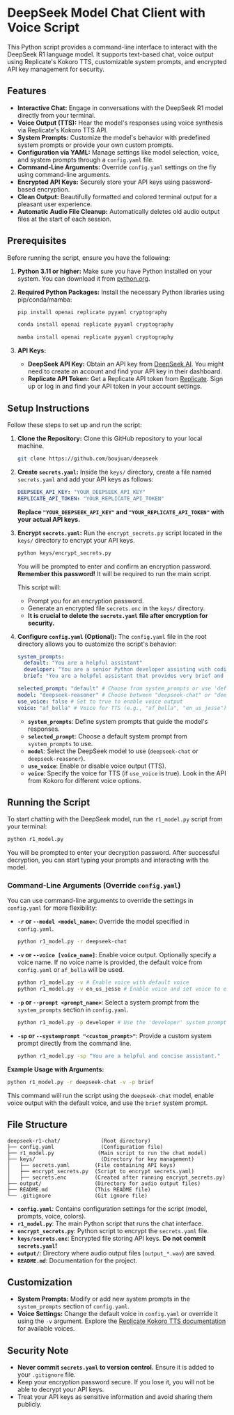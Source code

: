# DeepSeek Model Chat Client with Voice Script

This Python script provides a command-line interface to interact with the DeepSeek R1 language model. It supports text-based chat, voice output using Replicate's Kokoro TTS, customizable system prompts, and encrypted API key management for security.

## Features

*   **Interactive Chat:** Engage in conversations with the DeepSeek R1 model directly from your terminal.
*   **Voice Output (TTS):** Hear the model's responses using voice synthesis via Replicate's Kokoro TTS API.
*   **System Prompts:** Customize the model's behavior with predefined system prompts or provide your own custom prompts.
*   **Configuration via YAML:** Manage settings like model selection, voice, and system prompts through a `config.yaml` file.
*   **Command-Line Arguments:** Override `config.yaml` settings on the fly using command-line arguments.
*   **Encrypted API Keys:** Securely store your API keys using password-based encryption.
*   **Clean Output:** Beautifully formatted and colored terminal output for a pleasant user experience.
*   **Automatic Audio File Cleanup:** Automatically deletes old audio output files at the start of each session.

## Prerequisites

Before running the script, ensure you have the following:

1.  **Python 3.11 or higher:**  Make sure you have Python installed on your system. You can download it from [python.org](https://www.python.org/).

2.  **Required Python Packages:** Install the necessary Python libraries using pip/conda/mamba:

    ```bash
    pip install openai replicate pyyaml cryptography
    ```

    ```bash
    conda install openai replicate pyyaml cryptography
    ```

    ```bash
    mamba install openai replicate pyyaml cryptography
    ```

3.  **API Keys:**
    *   **DeepSeek API Key:** Obtain an API key from [DeepSeek AI](https://api.deepseek.com/). You might need to create an account and find your API key in their dashboard.
    *   **Replicate API Token:** Get a Replicate API token from [Replicate](https://replicate.com/). Sign up or log in and find your API token in your account settings.

## Setup Instructions

Follow these steps to set up and run the script:

1.  **Clone the Repository:** Clone this GitHub repository to your local machine.
   
    ```bash
    git clone https://github.com/boujuan/deepseek
    ```

2.  **Create `secrets.yaml`:**  Inside the `keys/` directory, create a file named `secrets.yaml` and add your API keys as follows:

    ```yaml:keys/secrets.yaml
    DEEPSEEK_API_KEY: "YOUR_DEEPSEEK_API_KEY"
    REPLICATE_API_TOKEN: "YOUR_REPLICATE_API_TOKEN"
    ```
    **Replace `"YOUR_DEEPSEEK_API_KEY"` and `"YOUR_REPLICATE_API_TOKEN"` with your actual API keys.**

3.  **Encrypt `secrets.yaml`:** Run the `encrypt_secrets.py` script located in the `keys/` directory to encrypt your API keys.

    ```bash
    python keys/encrypt_secrets.py
    ```
    You will be prompted to enter and confirm an encryption password. **Remember this password!** It will be required to run the main script.

    This script will:
    *   Prompt you for an encryption password.
    *   Generate an encrypted file `secrets.enc` in the `keys/` directory.
    *   **It is crucial to delete the `secrets.yaml` file after encryption for security.**


4.  **Configure `config.yaml` (Optional):**  The `config.yaml` file in the root directory allows you to customize the script's behavior:

    ```yaml:config.yaml
    system_prompts:
      default: "You are a helpful assistant"
      developer: "You are a senior Python developer assisting with coding questions"
      brief: "You are a helpful assistant that provides very brief and concise answers"

    selected_prompt: "default" # Choose from system_prompts or use 'default'
    model: "deepseek-reasoner" # Choose between "deepseek-chat" or "deepseek-reasoner"
    use_voice: false # Set to true to enable voice output
    voice: "af_bella" # Voice for TTS (e.g., "af_bella", "en_us_jesse"). See Replicate Kokoro TTS documentation for options.
    ```

    *   **`system_prompts`**: Define system prompts that guide the model's responses.
    *   **`selected_prompt`**: Choose a default system prompt from `system_prompts` to use.
    *   **`model`**: Select the DeepSeek model to use (`deepseek-chat` or `deepseek-reasoner`).
    *   **`use_voice`**: Enable or disable voice output (TTS).
    *   **`voice`**:  Specify the voice for TTS (if `use_voice` is true). Look in the API from Kokoro for different voice options.

## Running the Script

To start chatting with the DeepSeek model, run the `r1_model.py` script from your terminal:

```bash
python r1_model.py
```

You will be prompted to enter your decryption password. After successful decryption, you can start typing your prompts and interacting with the model.

### Command-Line Arguments (Override `config.yaml`)

You can use command-line arguments to override the settings in `config.yaml` for more flexibility:

*   **`-r` or `--model <model_name>`**: Override the model specified in `config.yaml`.
    ```bash
    python r1_model.py -r deepseek-chat
    ```

*   **`-v` or `--voice [voice_name]`**: Enable voice output. Optionally specify a voice name. If no voice name is provided, the default voice from `config.yaml` or `af_bella` will be used.
    ```bash
    python r1_model.py -v # Enable voice with default voice
    python r1_model.py -v en_us_jesse # Enable voice and set voice to en_us_jesse
    ```

*   **`-p` or `--prompt <prompt_name>`**: Select a system prompt from the `system_prompts` section in `config.yaml`.
    ```bash
    python r1_model.py -p developer # Use the 'developer' system prompt
    ```

*   **`-sp` or `--systemprompt "<custom_prompt>"`**: Provide a custom system prompt directly from the command line.
    ```bash
    python r1_model.py -sp "You are a helpful and concise assistant."
    ```

**Example Usage with Arguments:**

```bash
python r1_model.py -r deepseek-chat -v -p brief
```
This command will run the script using the `deepseek-chat` model, enable voice output with the default voice, and use the `brief` system prompt.

## File Structure

```
deepseek-r1-chat/             (Root directory)
├── config.yaml               (Configuration file)
├── r1_model.py              (Main script to run the chat model)
├── keys/                     (Directory for key management)
│   ├── secrets.yaml        (File containing API keys)
│   ├── encrypt_secrets.py  (Script to encrypt secrets.yaml)
│   ├── secrets.enc         (Created after running encrypt_secrets.py)
├── output/                 (Directory for audio output files)
├── README.md               (This README file)
└── .gitignore              (Git ignore file)
```

*   **`config.yaml`**: Contains configuration settings for the script (model, prompts, voice, colors).
*   **`r1_model.py`**: The main Python script that runs the chat interface.
*   **`encrypt_secrets.py`**: Python script to encrypt the `secrets.yaml` file.
*   **`keys/secrets.enc`**:  Encrypted file storing API keys. **Do not commit `secrets.yaml`!**
*   **`output/`**: Directory where audio output files (`output_*.wav`) are saved.
*   **`README.md`**:  Documentation for the project.

## Customization

*   **System Prompts:**  Modify or add new system prompts in the `system_prompts` section of `config.yaml`.
*   **Voice Settings:** Change the default voice in `config.yaml` or override it using the `-v` argument. Explore the [Replicate Kokoro TTS documentation](https://replicate.com/jaaari/kokoro-82m) for available voices.

## Security Note

*   **Never commit `secrets.yaml` to version control.** Ensure it is added to your `.gitignore` file.
*   Keep your encryption password secure. If you lose it, you will not be able to decrypt your API keys.
*   Treat your API keys as sensitive information and avoid sharing them publicly.
```